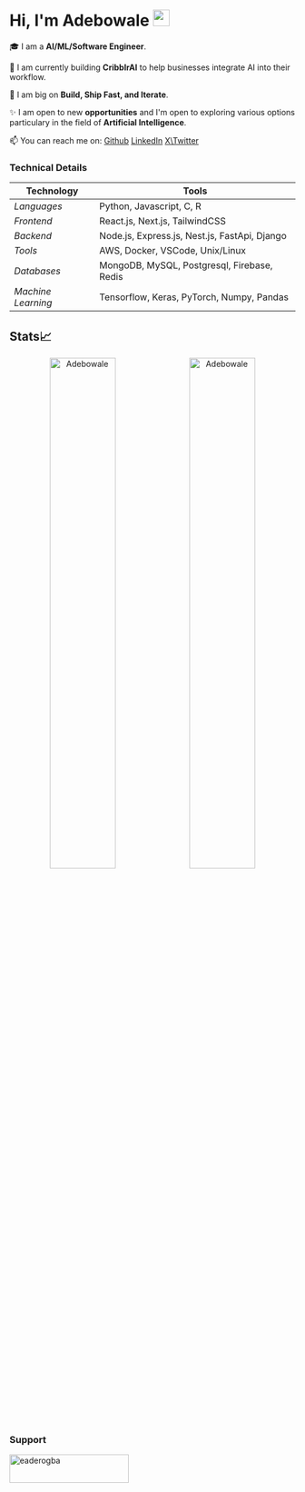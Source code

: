 # Hi, I'm Adebowale <img src="https://github.com/TheDudeThatCode/TheDudeThatCode/blob/master/Assets/Hi.gif" width="29px">


🎓 I am a **AI/ML/Software Engineer**.

🌱 I am currently building **CribblrAI** to help businesses integrate AI into their workflow.

🎯 I am big on **Build, Ship Fast, and Iterate**.

✨ I am open to new **opportunities** and I'm open to exploring various options particulary in the field of **Artificial Intelligence**.

📫 You can reach me on: [Github](https://github.com/eaderogba) [LinkedIn](https://www.linkedin.com/in/adebowaleaderogba/) [X\Twitter](https://www.x.com/CNeuralMind)

### Technical Details
| Technology | Tools |
| -------------| ------------- |
|*Languages* | Python, Javascript, C, R |
|*Frontend*| React.js, Next.js, TailwindCSS|
|*Backend*| Node.js, Express.js, Nest.js, FastApi, Django|
|*Tools*| AWS, Docker, VSCode, Unix/Linux |
|*Databases*| MongoDB, MySQL, Postgresql, Firebase, Redis |
|*Machine Learning*| Tensorflow, Keras, PyTorch, Numpy, Pandas |


## Stats📈
<p align="center">
<!-- <img width="40%" src="https://github-readme-stats.vercel.app/api/top-langs?username=eaderogba&show_icons=true&theme=dracula&title_color=ff8000&text_color=ffffff&bg_color=6a6a6a&locale=en&layout=compact&hide_border=true" alt="Adebowale" />  -->
<img width="48%" src="https://github-readme-stats.vercel.app/api?username=eaderogba&show_icons=true&theme=dracula&title_color=ff8000&text_color=ffffff&bg_color=6a6a6a&locale=en&hide_border=true" alt="Adebowale" />
<img width="48%" src="https://github-readme-streak-stats.herokuapp.com/?user=eaderogba&theme=highcontrast&hide_border=true" alt="Adebowale" />
</p>

<h3 align="left">Support</h3>
<p><a href="https://www.buymeacoffee.com/eaderogba"> <img align="left" src="https://cdn.buymeacoffee.com/buttons/v2/default-yellow.png" height="50" width="210" alt="eaderogba" /></a><a href="https://ko-fi.com/eaderogba"> <img align="left" 
